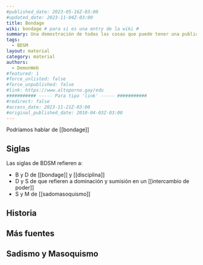 ```yaml
---
#published_date: 2023-05-16Z-03:00
#updated_date: 2023-11-04Z-03:00
title: Bondage
wiki: bondage # para si es una entry de la wiki #
summary: Una demostración de todas las cosas que puede tener una publicación
tags:
  - BDSM
layout: material
category: material
authors:
  - DemonWeb
#featured: 1
#force_unlisted: false
#force_unpublished: false
#link: https://www.altoporno.gay/edu
########### ----- Para tipo 'link' ----- ###########
#redirect: false
#access_date: 2023-11-21Z-03:00
#original_published_date: 2010-04-03Z-03:00
---
```


Podríamos hablar de [[bondage]]

## Siglas

Las siglas de BDSM refieren a:

- B y D de [[bondage]] y [[disciplina]]
- D y S de que refieren a dominación y sumisión en un [[intercambio de poder]]
- S y M de [[sadomasoquismo]]

## Historia

## Más fuentes

## Sadismo y Masoquismo
